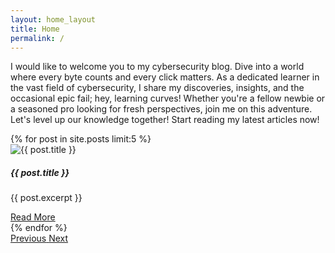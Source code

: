 ```yaml
---
layout: home_layout
title: Home
permalink: /
---  
```


I would like to welcome you to my cybersecurity blog. Dive into a world where every byte counts and every click matters. As a dedicated learner in the vast field of cybersecurity, I share my discoveries, insights, and the occasional epic fail; hey, learning curves! Whether you're a fellow newbie or a seasoned pro looking for fresh perspectives, join me on this adventure. Let's level up our knowledge together! Start reading my latest articles now!

<div class="spacer"> </div>
<div id="postCarousel" class="carousel slide" data-ride="carousel">
  <div class="carousel-inner">
    {% for post in site.posts limit:5 %}
    <div class="carousel-item {% if forloop.first %}active{% endif %}">
      <img src="{{ post.image }}" class="d-block w-100" alt="{{ post.title }}">
      <div class="carousel-caption d-none d-md-block">
        <h5>{{ post.title }}</h5>
        <p>{{ post.excerpt }}</p>
        <a href="{{ post.url }}" class="btn btn-primary">Read More</a>
      </div>
    </div>
    {% endfor %}
  </div>
  <a class="carousel-control-prev" href="#postCarousel" role="button" data-slide="prev">
    <span class="carousel-control-prev-icon" aria-hidden="true"></span>
    <span class="sr-only">Previous</span>
  </a>
  <a class="carousel-control-next" href="#postCarousel" role="button" data-slide="next">
    <span class="carousel-control-next-icon" aria-hidden="true"></span>
    <span class="sr-only">Next</span>
  </a>
</div>
<div class="spacer"></div>